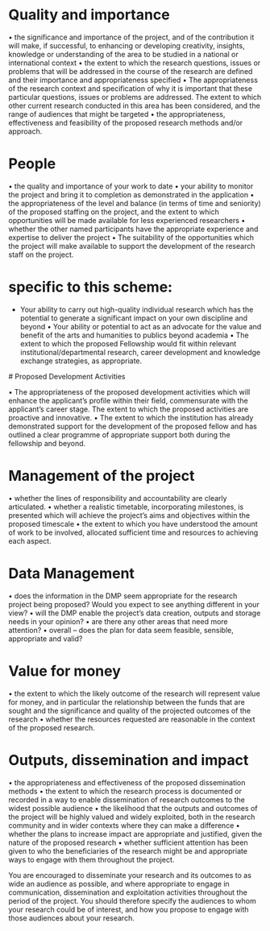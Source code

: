 # Quality and importance


• the significance and importance of the project, and of the contribution it will make, if successful, to enhancing or developing creativity, insights, knowledge or understanding of the area to be studied in a national or international context
• the extent to which the research questions, issues or problems that will be addressed in the course of the research are defined and their importance and appropriateness specified
• The appropriateness of the research context and specification of why it is important that these particular questions, issues or problems are addressed. The extent to which other current research conducted in this area has been considered, and the range of audiences that might be targeted
• the appropriateness, effectiveness and feasibility of the proposed research methods and/or approach.

# People
• the quality and importance of your work to date
• your ability to monitor the project and bring it to completion as demonstrated in
the application
• the appropriateness of the level and balance (in terms of time and seniority) of
the proposed staffing on the project, and the extent to which opportunities will be
made available for less experienced researchers
• whether the other named participants have the appropriate experience and
expertise to deliver the project
• The suitability of the opportunities which the project will make available to
support the development of the research staff on the project.

# specific to this scheme:

- Your ability to carry out high-quality individual research which has the potential to generate a significant impact on your own discipline and beyond
• Your ability or potential to act as an advocate for the value and benefit of the arts and humanities to publics beyond academia
• The extent to which the proposed Fellowship would fit within relevant institutional/departmental research, career development and knowledge exchange strategies, as appropriate.


# Proposed Development Activities

• The appropriateness of the proposed development activities which will enhance the applicant’s profile within their field, commensurate with the applicant’s career stage. The extent to which the proposed activities are proactive and innovative.
• The extent to which the institution has already demonstrated support for the development of the proposed fellow and has outlined a clear programme of appropriate support both during the fellowship and beyond.


# Management of the project

• whether the lines of responsibility and accountability are clearly articulated.
• whether a realistic timetable, incorporating milestones, is presented which will
achieve the project’s aims and objectives within the proposed timescale
• the extent to which you have understood the amount of work to be involved,
 allocated sufficient time and resources to achieving each aspect.


# Data Management

• does the information in the DMP seem appropriate for the research project being proposed? Would you expect to see anything different in your view?
• will the DMP enable the project’s data creation, outputs and storage needs in your opinion?
• are there any other areas that need more attention?
• overall – does the plan for data seem feasible, sensible, appropriate and valid?



# Value for money

• the extent to which the likely outcome of the research will represent value for money, and in particular the relationship between the funds that are sought and the significance and quality of the projected outcomes of the research
• whether the resources requested are reasonable in the context of the proposed research.

# Outputs, dissemination and impact

• the appropriateness and effectiveness of the proposed dissemination methods
• the extent to which the research process is documented or recorded in a way to enable dissemination of research outcomes to the widest possible audience
• the likelihood that the outputs and outcomes of the project will be highly valued and widely exploited, both in the research community and in wider contexts where they can make a difference
• whether the plans to increase impact are appropriate and justified, given the nature of the proposed research
• whether sufficient attention has been given to who the beneficiaries of the research might be and appropriate ways to engage with them throughout the project.


You are encouraged to disseminate your research and its outcomes to as wide an audience as possible, and where appropriate to engage in communication, dissemination and exploitation activities throughout the period of the project. You should therefore specify the audiences to whom your research could be of interest, and how you propose to engage with those audiences about your research.



